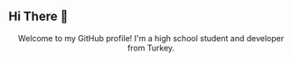 <h2>Hi There 👋</h2>

<p align="center">Welcome to my GitHub profile! I'm a high school student and developer from Turkey.</p>

